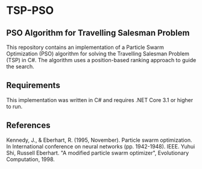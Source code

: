 # TSP-PSO

## PSO Algorithm for Travelling Salesman Problem
This repository contains an implementation of a Particle Swarm Optimization (PSO) algorithm for solving the Travelling Salesman Problem (TSP) in C#. The algorithm uses a position-based ranking approach to guide the search. 

## Requirements
This implementation was written in C# and requires .NET Core 3.1 or higher to run.

## References
Kennedy, J., & Eberhart, R. (1995, November). Particle swarm optimization. In International conference on neural networks (pp. 1942-1948). IEEE.
Yuhui Shi, Russell Eberhart. "A modified particle swarm optimizer", Evolutionary Computation, 1998.
